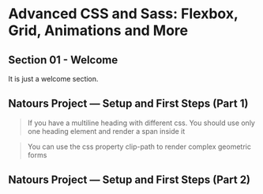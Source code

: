 # Advanced CSS and Sass: Flexbox, Grid, Animations and More

## Section 01 - Welcome

It is just a welcome section.

## Natours Project — Setup and First Steps (Part 1)

> If you have a multiline heading with different css. You should use only one heading element and render a span inside it

> You can use the css property clip-path to render complex geometric forms

## Natours Project — Setup and First Steps (Part 2)
